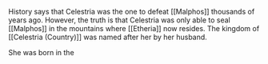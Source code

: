 History says that Celestria was the one to defeat [[Malphos]] thousands of years ago. However, the truth is that Celestria was only able to seal [[Malphos]] in the mountains where [[Etheria]] now resides. The kingdom of [[Celestria (Country)]] was named after her by her husband.

She was born in the 